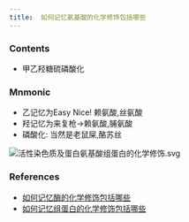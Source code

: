 ```yaml
---
title:  如何记忆氨基酸的化学修饰包括哪些
--- 
```


### Contents
- 甲乙羟糖硫磷酸化

### Mnmonic
- 乙记忆为Easy Nice! 赖氨酸,丝氨酸
- 羟记忆为来复枪→赖氨酸,脯氨酸
- 磷酸化: 当然是老鼠屎,酪苏丝

![活性染色质及蛋白氨基酸组蛋白的化学修饰.svg](/note-images/活性染色质及蛋白氨基酸组蛋白的化学修饰.svg)

### References
- [如何记忆酶的化学修饰包括哪些](/如何记忆酶的化学修饰包括哪些)
- [如何记忆组蛋白的化学修饰包括哪些](/如何记忆组蛋白的化学修饰包括哪些)
